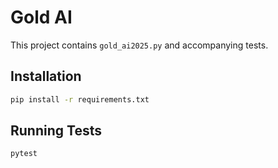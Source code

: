 # Gold AI

This project contains `gold_ai2025.py` and accompanying tests.

## Installation

```bash
pip install -r requirements.txt
```

## Running Tests

```bash
pytest
```
